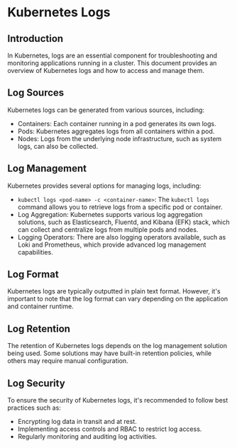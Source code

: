 # Kubernetes Logs

## Introduction

In Kubernetes, logs are an essential component for troubleshooting and monitoring applications running in a cluster. This document provides an overview of Kubernetes logs and how to access and manage them.

## Log Sources

Kubernetes logs can be generated from various sources, including:

- Containers: Each container running in a pod generates its own logs.
- Pods: Kubernetes aggregates logs from all containers within a pod.
- Nodes: Logs from the underlying node infrastructure, such as system logs, can also be collected.

## Log Management

Kubernetes provides several options for managing logs, including:

- `kubectl logs <pod-name> -c <container-name>`: The `kubectl logs` command allows you to retrieve logs from a specific pod or container.
- Log Aggregation: Kubernetes supports various log aggregation solutions, such as Elasticsearch, Fluentd, and Kibana (EFK) stack, which can collect and centralize logs from multiple pods and nodes.
- Logging Operators: There are also logging operators available, such as Loki and Prometheus, which provide advanced log management capabilities.

## Log Format

Kubernetes logs are typically outputted in plain text format. However, it's important to note that the log format can vary depending on the application and container runtime.

## Log Retention

The retention of Kubernetes logs depends on the log management solution being used. Some solutions may have built-in retention policies, while others may require manual configuration.

## Log Security

To ensure the security of Kubernetes logs, it's recommended to follow best practices such as:

- Encrypting log data in transit and at rest.
- Implementing access controls and RBAC to restrict log access.
- Regularly monitoring and auditing log activities.
